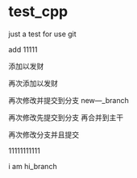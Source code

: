 # test_cpp
just a test for use git


add  11111

添加以发财

再次添加以发财

再次修改并提交到分支  new—_branch

再次修改先提交到分支  再合并到主干

再次修改分支并且提交




11111111111


i am hi_branch